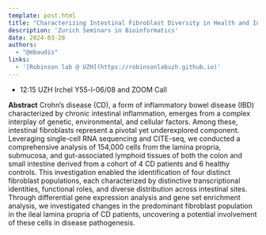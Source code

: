 ```yaml
---
template: post.html
title: "Characterizing Intestinal Fibroblast Diversity in Health and Inflammatory Bowel Disease Through Single-Cell Analysis<br/>Master Thesis Presentation"
description: 'Zurich Seminars in Bioinformatics'
date: 2024-03-28
authors:
  - "@mbaudis"
links:
  - '[Robinson lab @ UZH](https://robinsonlabuzh.github.io)'
---
```


* 12:15 UZH Irchel Y55-l-06/08 and ZOOM Call

**Abstract** Crohn’s disease (CD), a form of inflammatory bowel disease (IBD) characterized by chronic intestinal inflammation, emerges from a complex interplay of genetic, environmental, and cellular factors. Among these, intestinal fibroblasts represent a pivotal yet underexplored component. Leveraging single-cell RNA sequencing and CITE-seq, we conducted a comprehensive analysis of 154,000 cells from the lamina propria, submucosa, and gut-associated lymphoid tissues of both the colon and small intestine derived from a cohort of 4 CD patients and 6 healthy controls. This investigation enabled the identification of four distinct fibroblast populations, each characterized by distinctive transcriptional identities, functional roles, and diverse distribution across intestinal sites. Through differential gene expression analysis and gene set enrichment analysis, we investigated changes in the predominant fibroblast population in the ileal lamina propria of CD patients, uncovering a potential involvement of these cells in disease pathogenesis. 